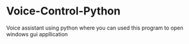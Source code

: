 # Voice-Control-Python
Voice assistant using python where you can used this program to open windows gui appllication 
